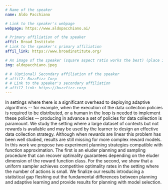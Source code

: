 ```yaml
---
# Name of the speaker
name: Aldo Pacchiano

# Link to the speaker's webpage
webpage: https://www.aldopacchiano.ai/

# Primary affiliation of the speaker
affil: Broad Institute
# Link to the speaker's primary affiliation
affil_link: https://www.broadinstitute.org/

# An image of the speaker (square aspect ratio works the best) (place in the `assets/img/speakers` directory)
img: aldopacchiano.jpeg

# # (Optional) Secondary affiliation of the speaker
# affil2: BuzzFizz Corp
# # Link to the speaker's secondary affiliation 
# affil2_link: https://buzzfizz.corp
---
```


<!-- Whatever you write below will show up as the speaker's bio -->

In settings where there is a significant overhead to deploying adaptive algorithms -- for example, when the execution of the data collection policies is required to be distributed, or a human in the loop is needed to implement these policies -- producing in advance a set of policies for data collection is paramount. We study the setting where a large dataset of contexts but not rewards is available and may be used by the learner to design an effective data collection strategy. Although when rewards are linear this problem has been well studied, results are still missing for more complex reward models. In this work we propose two experiment planning strategies compatible with function approximation. The first is an eluder planning and sampling procedure that can recover optimality guarantees depending on the eluder dimension of the reward function class. For the second, we show that a uniform sampler achieves competitive optimality rates in the setting where the number of actions is small. We finalize our results introducing a statistical gap fleshing out the fundamental differences between planning and adaptive learning and provide results for planning with model selection.
